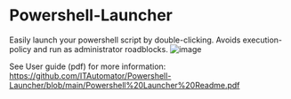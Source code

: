 # Powershell-Launcher
Easily launch your powershell script by double-clicking. Avoids execution-policy and run as administrator roadblocks.
![image](https://github.com/ITAutomator/Powershell-Launcher/assets/135157036/ccad53e9-f669-464f-b369-67e3b607224c)

See User guide (pdf) for more information: <br/>
https://github.com/ITAutomator/Powershell-Launcher/blob/main/Powershell%20Launcher%20Readme.pdf

